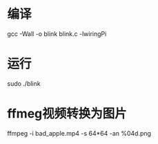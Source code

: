 # 编译
gcc -Wall -o blink blink.c -lwiringPi
# 运行
sudo ./blink
# ffmeg视频转换为图片
ffmpeg -i bad_apple.mp4 -s 64*64 -an %04d.png
